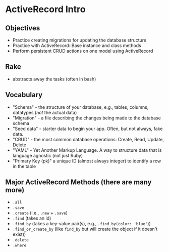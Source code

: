 # ActiveRecord Intro

## Objectives

* Practice creating migrations for updating the database structure
* Practice with ActiveRecord::Base instance and class methods
* Perform persistent CRUD actions on one model using ActiveRecord



## Rake

* abstracts away the tasks (often in bash)

## Vocabulary

* "Schema" - the structure of your database, e.g., tables, columns, datatypes (_not_ the actual data)
* "Migration" - a file describing the changes being made to the database schema
* "Seed data" - starter data to begin your app.  Often, but not always, fake data. 
* "CRUD" - the most common database operations:  Create, Read, Update, Delete
* "YAML" - Yet Another Markup Language.  A way to structure data that is language agnostic (not just Ruby)
* "Primary Key (pk)" a unique ID (almost always integer) to identify a row in the table

## Major ActiveRecord Methods (there are many more)
* `.all`
* `.save`
* `.create` (i.e., `.new` + `.save`)
* `.find` (takes an id)
* `.find_by` (takes a key-value pair(s), e.g., `.find_by(color: 'blue'`))
* `.find_or_create_by` (like `find_by` but will create the object if it doesn't exist))
* `.delete`
* `.where`
